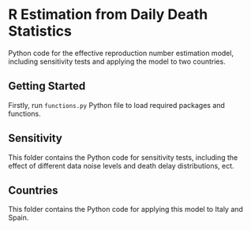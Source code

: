 # R Estimation from Daily Death Statistics
Python code for the effective reproduction number estimation model, including sensitivity tests and applying the model to two countries.
## Getting Started
Firstly, run ``functions.py`` Python file to load required packages and functions.
## Sensitivity
This folder contains the Python code for sensitivity tests, including the effect of different data noise levels and death delay distributions, ect.
## Countries
This folder contains the Python code for applying this model to Italy and Spain.
